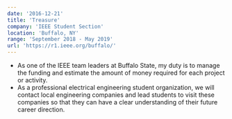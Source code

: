 ```yaml
---
date: '2016-12-21'
title: 'Treasure'
company: 'IEEE Student Section'
location: 'Buffalo, NY'
range: 'September 2018 - May 2019'
url: 'https://r1.ieee.org/buffalo/'
---
```


- As one of the IEEE team leaders at Buffalo State, my duty is to manage the funding and estimate the amount of money required for each project or activity.
- As a professional electrical engineering student organization, we will contact local engineering companies and lead students to visit these companies so that they can have a clear understanding of their future career direction.
